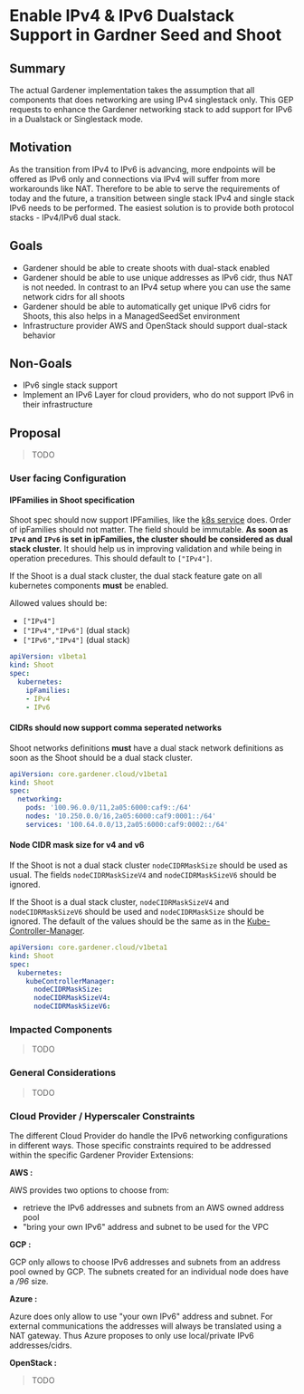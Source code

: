 # Enable IPv4 & IPv6 Dualstack Support in Gardner Seed and Shoot

## Summary

The actual Gardener implementation takes the assumption that all components that does networking are using IPv4 singlestack only. This GEP requests to enhance the Gardener networking stack to add support for IPv6 in a Dualstack or Singlestack mode.

## Motivation

As the transition from IPv4 to IPv6 is advancing, more endpoints will be offered as IPv6 only and connections via IPv4 will suffer from more workarounds like NAT. Therefore to be able to serve the requirements of today and the future, a transition between single stack IPv4 and single stack IPv6 needs to be performed. 
The easiest solution is to provide both protocol stacks - IPv4/IPv6 dual stack.

## Goals

- Gardener should be able to create shoots with dual-stack enabled
- Gardener should be able to use unique addresses as IPv6 cidr, thus NAT is not needed. In contrast to an IPv4 setup where you can use the same network cidrs for all shoots
- Gardener should be able to automatically get unique IPv6 cidrs for Shoots, this also helps in a ManagedSeedSet environment
- Infrastructure provider AWS and OpenStack should support dual-stack behavior

## Non-Goals

- IPv6 single stack support
- Implement an IPv6 Layer for cloud providers, who do not support IPv6 in their infrastructure

## Proposal

> TODO

### User facing Configuration

#### IPFamilies in Shoot specification

Shoot spec should now support IPFamilies, like the [k8s service](https://kubernetes.io/docs/concepts/services-networking/dual-stack/#services) does. Order of ipFamilies should not matter. The field should be immutable. **As soon as `IPv4` and `IPv6` is set in ipFamilies, the cluster should be considered as dual stack cluster.** It should help us in improving validation and while being in operation precedures. This should default to `["IPv4"]`. 

If the Shoot is a dual stack cluster, the dual stack feature gate on all kubernetes components **must** be enabled.

Allowed values should be:
- `["IPv4"]`
- `["IPv4","IPv6"]` (dual stack)
- `["IPv6","IPv4"]` (dual stack)

```yaml
apiVersion: v1beta1
kind: Shoot
spec:
  kubernetes:
    ipFamilies:
    - IPv4
    - IPv6
```

#### CIDRs should now support comma seperated networks

Shoot networks definitions **must** have a dual stack network definitions as soon as the Shoot should be a dual stack cluster.

```yaml
apiVersion: core.gardener.cloud/v1beta1
kind: Shoot
spec:
  networking:
    pods: '100.96.0.0/11,2a05:6000:caf9::/64'
    nodes: '10.250.0.0/16,2a05:6000:caf9:0001::/64'
    services: '100.64.0.0/13,2a05:6000:caf9:0002::/64'
```

#### Node CIDR mask size for v4 and v6

If the Shoot is not a dual stack cluster `nodeCIDRMaskSize` should be used as usual. The fields `nodeCIDRMaskSizeV4` and `nodeCIDRMaskSizeV6` should be ignored.

If the Shoot is a dual stack cluster, `nodeCIDRMaskSizeV4` and `nodeCIDRMaskSizeV6` should be used and `nodeCIDRMaskSize` should be ignored. The default of the values should be the same as in the [Kube-Controller-Manager](https://kubernetes.io/docs/reference/command-line-tools-reference/kube-controller-manager/).

```yaml
apiVersion: core.gardener.cloud/v1beta1
kind: Shoot
spec:
  kubernetes:
    kubeControllerManager:
      nodeCIDRMaskSize: 
      nodeCIDRMaskSizeV4: 
      nodeCIDRMaskSizeV6: 
```

### Impacted Components

> TODO

### General Considerations

> TODO

### Cloud Provider / Hyperscaler Constraints

The different Cloud Provider do handle the IPv6 networking configurations in different ways. Those specific constraints required to be addressed within the specific Gardener Provider Extensions:

**AWS :**

AWS provides two options to choose from:

- retrieve the IPv6 addresses and subnets from an AWS owned address pool
- "bring your own IPv6" address and subnet to be used for the VPC

**GCP :**

GCP only allows to choose IPv6 addresses and subnets from an address pool owned by GCP.
The subnets created for an individual node does have a */96* size.

**Azure :**

Azure does only allow to use "your own IPv6" address and subnet. For external communications the addresses will always be translated using a NAT gateway. Thus Azure proposes to only use local/private IPv6 addresses/cidrs. 

**OpenStack :**

>TODO

